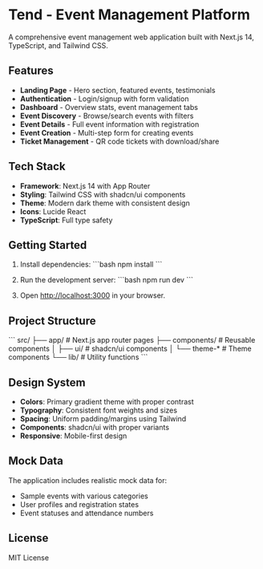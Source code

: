 # Tend - Event Management Platform

A comprehensive event management web application built with Next.js 14, TypeScript, and Tailwind CSS.

## Features

- **Landing Page** - Hero section, featured events, testimonials
- **Authentication** - Login/signup with form validation
- **Dashboard** - Overview stats, event management tabs
- **Event Discovery** - Browse/search events with filters
- **Event Details** - Full event information with registration
- **Event Creation** - Multi-step form for creating events
- **Ticket Management** - QR code tickets with download/share

## Tech Stack

- **Framework**: Next.js 14 with App Router
- **Styling**: Tailwind CSS with shadcn/ui components
- **Theme**: Modern dark theme with consistent design
- **Icons**: Lucide React
- **TypeScript**: Full type safety

## Getting Started

1. Install dependencies:
\`\`\`bash
npm install
\`\`\`

2. Run the development server:
\`\`\`bash
npm run dev
\`\`\`

3. Open [http://localhost:3000](http://localhost:3000) in your browser.

## Project Structure

\`\`\`
src/
├── app/                 # Next.js app router pages
├── components/          # Reusable components
│   ├── ui/             # shadcn/ui components
│   └── theme-*         # Theme components
└── lib/                # Utility functions
\`\`\`

## Design System

- **Colors**: Primary gradient theme with proper contrast
- **Typography**: Consistent font weights and sizes
- **Spacing**: Uniform padding/margins using Tailwind
- **Components**: shadcn/ui with proper variants
- **Responsive**: Mobile-first design

## Mock Data

The application includes realistic mock data for:
- Sample events with various categories
- User profiles and registration states
- Event statuses and attendance numbers

## License

MIT License
